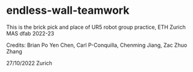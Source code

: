 # endless-wall-teamwork
 This is the brick pick and place of UR5 robot group practice, ETH Zurich MAS dfab 2022-23

Credits: Brian Po Yen Chen, Carl P-Conquilla, Chenming Jiang, Zac Zhuo Zhang

27/10/2022 Zurich
